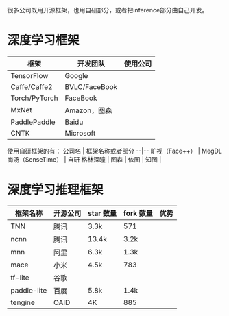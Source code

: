 很多公司既用开源框架，也用自研部分，或者把inference部分由自己开发。

# 深度学习框架
框架 | 开发团队 | 使用公司
--| -- | -- |
TensorFlow      | Google
Caffe/Caffe2    | BVLC/FaceBook | 
Torch/PyTorch   | FaceBook | 
MxNet           | Amazon，图森| 
PaddlePaddle    | Baidu | 
CNTK            | Microsoft | 


使用自研框架的有：
公司名 | 框架名称或者部分
--|--
旷视（Face++）      | MegDL
商汤（SenseTime）   | 自研
格林深瞳 | 
图森 | 
依图 | 
知图 |


# 深度学习推理框架
框架名称 | 开源公司 | star 数量 | fork 数量 | 优势
--|--|--|--|--
TNN         | 腾讯  | 3.3k  | 571
ncnn        | 腾讯  | 13.4k | 3.2k
mnn         | 阿里  | 6.3k  | 1.3k
mace        | 小米  | 4.5k  | 783
tf-lite     | 谷歌  | 
paddle-lite | 百度  | 5.8k  | 1.4k
tengine     | OAID  |4K     | 885 



